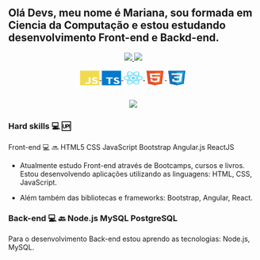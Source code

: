 ## Olá Devs, meu nome é Mariana, sou formada em Ciencia da Computação e estou estudando desenvolvimento Front-end e Backd-end.

<div align="center">
  <a href="https://github.com/mahflima">
  <img height="180em" src="https://github-readme-stats.vercel.app/api?username=mahflima&show_icons=true&theme=dark&include_all_commits=true&count_private=true"/>
  <img height="180em" src="https://github-readme-stats.vercel.app/api/top-langs/?username=mahflima&layout=compact&langs_count=7&theme=dark"/>
</div>
  
<div align="center"><br>
  <img align="center" alt="Rafa-Js" height="30" width="40" src="https://raw.githubusercontent.com/devicons/devicon/master/icons/javascript/javascript-plain.svg">
  <img align="center" alt="Rafa-Ts" height="30" width="40" src="https://raw.githubusercontent.com/devicons/devicon/master/icons/typescript/typescript-plain.svg">
  <img align="center" alt="Rafa-React" height="30" width="40" src="https://raw.githubusercontent.com/devicons/devicon/master/icons/react/react-original.svg">
  <img align="center" alt="Rafa-HTML" height="30" width="40" src="https://raw.githubusercontent.com/devicons/devicon/master/icons/html5/html5-original.svg">
  <img align="center" alt="Rafa-CSS" height="30" width="40" src="https://raw.githubusercontent.com/devicons/devicon/master/icons/css3/css3-original.svg">
</div>
  
  ##
  
 <div align="center">
  <a href="https://https://www.linkedin.com/in/mariana-ferreira-lima" target="_blank"><img src="https://img.shields.io/badge/-LinkedIn-%230077B5?style=for-the-badge&logo=linkedin&logoColor=white" target="_blank"></a> 
  </div>


### Hard skills 💻 🆙

Front-end 💻 🔜 HTML5 CSS JavaScript Bootstrap Angular.js ReactJS

- Atualmente estudo Front-end através de Bootcamps, cursos e livros. Estou desenvolvendo aplicações utilizando as linguagens: HTML, CSS, JavaScript.

- Além também das bibliotecas e frameworks: Bootstrap, Angular, React.

### Back-end 💻 🔙  Node.js MySQL PostgreSQL

Para o desenvolvimento Back-end estou aprendo as tecnologias:  Node.js, MySQL.

